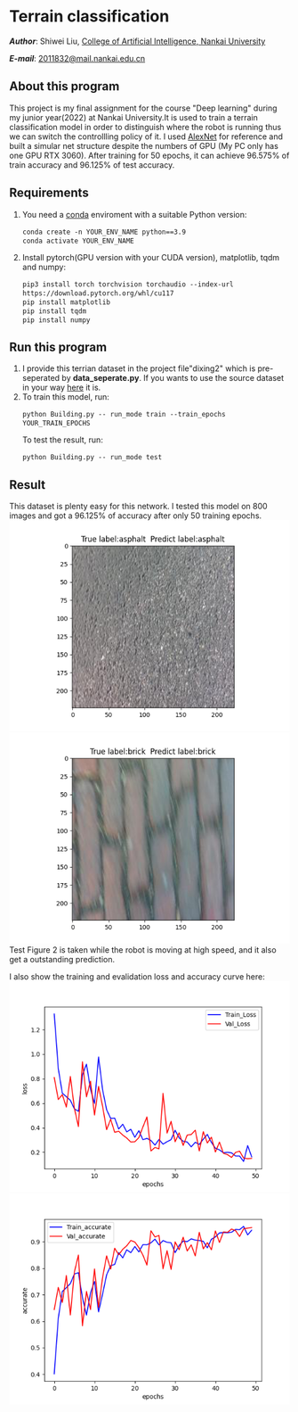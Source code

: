 # Terrain classification
***Author***: Shiwei Liu, [College of Artificial Intelligence, Nankai University](https://aien.nankai.edu.cn/)

***E-mail***: 2011832@mail.nankai.edu.cn

## About this program
This project is my final assignment for the course "Deep learning" during my junior year(2022) at Nankai University.It is used to train a terrain classification model in order to distinguish where the robot is running thus we can switch the controllling policy of it. I used [AlexNet](https://proceedings.neurips.cc/paper_files/paper/2012/file/c399862d3b9d6b76c8436e924a68c45b-Paper.pdf) for reference and built a simular net structure despite the numbers of GPU (My PC only has one GPU RTX 3060). After training for 50 epochs, it can achieve 96.575% of train accuracy and 96.125% of test accuracy. 

## Requirements
1. You need a [conda](https://www.anaconda.com) enviroment with a suitable Python version:
    ```
    conda create -n YOUR_ENV_NAME python==3.9
    conda activate YOUR_ENV_NAME
    ```
2. Install pytorch(GPU version with your CUDA version), matplotlib, tqdm and numpy:
   ```
   pip3 install torch torchvision torchaudio --index-url https://download.pytorch.org/whl/cu117
   pip install matplotlib
   pip install tqdm
   pip install numpy
   ```
## Run this program
1. I provide this terrian dataset in the project file"dixing2" which is pre-seperated by **data_seperate.py**. If you wants to use the source dataset in your way [here](https://drive.google.com/file/d/1hNgvmXk9PifjSBLo2L4cESjqi8ncOcG7/view?usp=sharing) it is.
2. To train this model, run:
   ```
   python Building.py -- run_mode train --train_epochs YOUR_TRAIN_EPOCHS
   ```
   To test the result, run:
   ```
   python Building.py -- run_mode test
   ```
## Result
This dataset is plenty easy for this network. I tested this model on 800 images and got a 96.125% of accuracy after only 50 training epochs.
![test](./imgs/test1.png)
![test](./imgs/test2.png)
Test Figure 2 is taken while the robot is moving at high speed, and it also get a outstanding prediction.

I also show the training and evalidation loss and accuracy curve here:
![curve1](./imgs/curve1.png)
![curve2](./imgs/curve2.png) 
